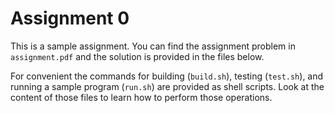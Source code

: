 # Assignment 0

This is a sample assignment. You can find the assignment problem in
`assignment.pdf` and the solution is provided in the files below.

For convenient the commands for building (`build.sh`), testing (`test.sh`), and
running a sample program (`run.sh`) are provided as shell scripts. Look at the
content of those files to learn how to perform those operations.
